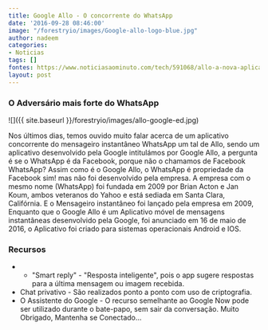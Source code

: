```yaml
---
title: Google Allo - O concorrente do WhatsApp
date: '2016-09-28 08:46:00'
image: "/forestryio/images/Google-allo-logo-blue.jpg"
author: nadeem
categories:
- Noticias
tags: []
fontes: https://www.noticiasaominuto.com/tech/591068/allo-a-nova-aplicacao-de-mensagens-da-google
layout: post
---
```

### O Adversário mais forte do WhatsApp

![]({{ site.baseurl }}/forestryio/images/allo-google-ed.jpg)

Nos últimos dias, temos ouvido muito falar acerca de um aplicativo concorrente do mensageiro instantâneo WhatsApp um tal de Allo, sendo um aplicativo desenvolvido pela Google intitulámos por Google Allo, a pergunta é se o WhatsApp é da Facebook, porque não o chamamos de Facebook WhatsApp? Assim como é o Google Allo, o WhatsApp é propriedade da Facebook sim!  mas não foi desenvolvido pela empresa. A empresa com o mesmo nome (WhatsApp) foi fundada em 2009 por Brian Acton e Jan Koum, ambos veteranos do Yahoo e está sediada em Santa Clara, Califórnia. E o Mensageiro instantâneo foi lançado pela empresa em 2009, Enquanto que o Google Allo é um Aplicativo móvel de mensagens instantâneas desenvolvido pela Google, foi anunciado em 16 de maio de 2016, o Aplicativo foi criado para sistemas operacionais Android e IOS.

### Recursos

- - "Smart reply" - "Resposta inteligente", pois o app sugere respostas para a última mensagem ou imagem recebida.
- Chat privativo - São realizados ponto a ponto com uso de criptografia.
- O Assistente do Google - O recurso semelhante ao Google Now pode ser utilizado durante o bate-papo, sem sair da conversação.
Muito Obrigado, Mantenha se Conectado…

